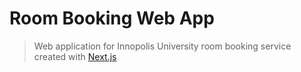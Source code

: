 # Room Booking Web App
> Web application for Innopolis University room booking service created with [Next.js](https://nextjs.org/)
